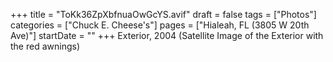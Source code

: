 +++
title = "ToKk36ZpXbfnuaOwGcYS.avif"
draft = false
tags = ["Photos"]
categories = ["Chuck E. Cheese's"]
pages = ["Hialeah, FL (3805 W 20th Ave)"]
startDate = ""
+++
Exterior, 2004 (Satellite Image of the Exterior with the red awnings)
